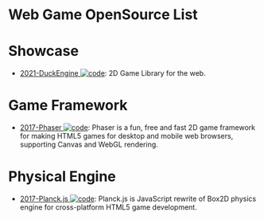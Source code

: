 # Web Game OpenSource List

# Showcase

- [2021-DuckEngine ![code](https://ng-tech.icu/assets/code.svg)](https://github.com/ksplatdev/DuckEngine): 2D Game Library for the web.

# Game Framework

- [2017-Phaser ![code](https://ng-tech.icu/assets/code.svg)](https://github.com/photonstorm/phaser): Phaser is a fun, free and fast 2D game framework for making HTML5 games for desktop and mobile web browsers, supporting Canvas and WebGL rendering.

# Physical Engine

- [2017-Planck.js ![code](https://ng-tech.icu/assets/code.svg)](https://github.com/shakiba/planck.js): Planck.js is JavaScript rewrite of Box2D physics engine for cross-platform HTML5 game development.
